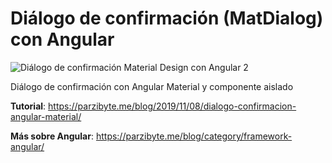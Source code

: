# Diálogo de confirmación (MatDialog) con Angular
![Diálogo de confirmación Material Design con Angular 2](https://parzibyte.me/blog/wp-content/uploads/2019/11/Di%C3%A1logo-de-confirmaci%C3%B3n-con-Angular-Material.gif)

Diálogo de confirmación con Angular Material y componente aislado

**Tutorial**: https://parzibyte.me/blog/2019/11/08/dialogo-confirmacion-angular-material/

**Más sobre Angular**: https://parzibyte.me/blog/category/framework-angular/